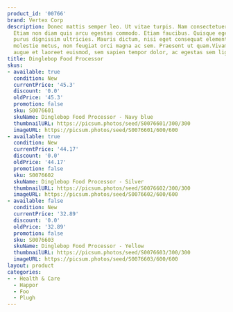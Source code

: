 ```yaml
---
product_id: '00766'
brand: Vertex Corp
description: Donec mattis semper leo. Ut vitae turpis. Nam consectetuer euismod nunc.
  Etiam non diam quis arcu egestas commodo. Etiam faucibus. Quisque eget lorem eu
  purus dignissim ultricies. Mauris dictum, nisi eget consequat elementum, lacus ligula
  molestie metus, non feugiat orci magna ac sem. Praesent ut quam.Vivamus commodo,
  augue et laoreet euismod, sem sapien tempor dolor, ac egestas sem ligula quis lacus.
title: Dinglebop Food Processor
skus:
- available: true
  condition: New
  currentPrice: '45.3'
  discount: '0.0'
  oldPrice: '45.3'
  promotion: false
  sku: S0076601
  skuName: Dinglebop Food Processor - Navy blue
  thumbnailURL: https://picsum.photos/seed/S0076601/300/300
  imageURL: https://picsum.photos/seed/S0076601/600/600
- available: true
  condition: New
  currentPrice: '44.17'
  discount: '0.0'
  oldPrice: '44.17'
  promotion: false
  sku: S0076602
  skuName: Dinglebop Food Processor - Silver
  thumbnailURL: https://picsum.photos/seed/S0076602/300/300
  imageURL: https://picsum.photos/seed/S0076602/600/600
- available: false
  condition: New
  currentPrice: '32.89'
  discount: '0.0'
  oldPrice: '32.89'
  promotion: false
  sku: S0076603
  skuName: Dinglebop Food Processor - Yellow
  thumbnailURL: https://picsum.photos/seed/S0076603/300/300
  imageURL: https://picsum.photos/seed/S0076603/600/600
layout: product
categories:
- - Health & Care
  - Happor
  - Foo
  - Plugh
---
```

